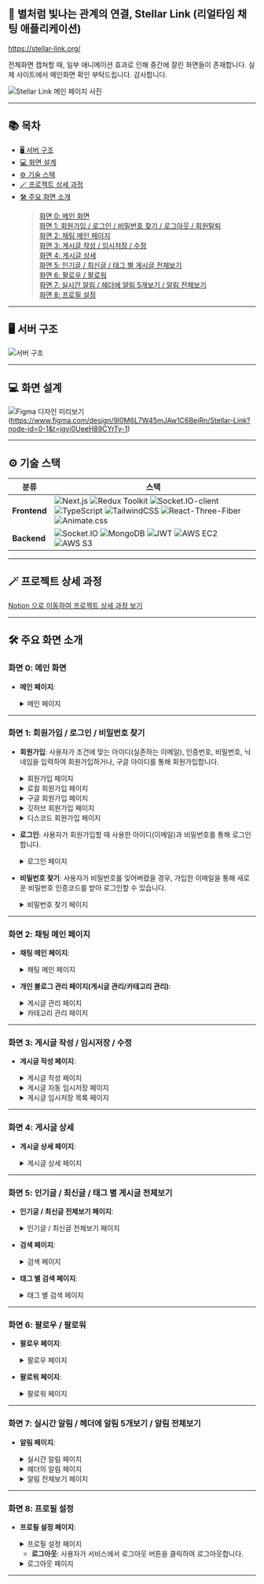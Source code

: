 ## 💫 별처럼 빛나는 관계의 연결, Stellar Link (리얼타임 채팅 애플리케이션)

> 
https://stellar-link.org/

전체화면 캡쳐할 때, 일부 애니메이션 효과로 인해 중간에 잘린 화면들이 존재합니다. 실제 사이트에서 메인화면 확인 부탁드립니다. 감사합니다.

![Stellar Link 메인 페이지 사진](public/captures/screencapture-stellar-link-org-2025-03-11-16_03_14.png)

---

## 📚 목차

- [🖥 서버 구조](#-서버-구조)
- [💻 화면 설계](#-화면-설계)
- [⚙️ 기술 스택](#-기술-스택)
- [🪄 프로젝트 상세 과정](#-프로젝트-상세-과정)
- [🛠 주요 화면 소개](#-주요-화면-소개)
  > [화면 0: 메인 화면](#화면-0-메인-화면)  
  > [화면 1: 회원가입 / 로그인 / 비밀번호 찾기 / 로그아웃 / 회원탈퇴](#화면-1-회원가입--로그인--비밀번호-찾기)  
  > [화면 2: 채팅 메인 페이지](#화면-2-채팅-메인-페이지)  
  > [화면 3: 게시글 작성 / 임시저장 / 수정](#화면-3-게시글-작성--임시저장--수정)  
  > [화면 4: 게시글 상세](#화면-4-게시글-상세)  
  > [화면 5: 인기글 / 최신글 / 태그 별 게시글 전체보기](#화면-5-인기글--최신글--태그-별-게시글-전체보기)  
  > [화면 6: 팔로우 / 팔로워](#화면-6-팔로우--팔로워)  
  > [화면 7: 실시간 알림 / 헤더에 알림 5개보기 / 알림 전체보기](#화면-7-실시간-알림--헤더에-알림-5개보기--알림-전체보기)  
  > [화면 8: 프로필 설정](#화면-8-프로필-설정)  
  

---

## 🖥 서버 구조

![서버 구조](public/captures/serverArchitect.png)

---

## 💻 화면 설계

 ![Figma 디자인 미리보기](public/captures/figma.png)(https://www.figma.com/design/9l0M6L7W45mJAw1C6BejRn/Stellar-Link?node-id=0-1&t=jgyi0UeeH89CYrTy-1)


---

## ⚙ 기술 스택

<table>
  <thead>
    <tr>
      <th>분류</th>
      <th>스택</th>
    </tr>
  </thead>
  <tbody>
    <tr>
      <td><strong>Frontend</strong></td>
      <td>
        <img src="https://img.shields.io/badge/Next.js-000000?style=plastic&logo=next.js&logoColor=white" alt="Next.js">
        <img src="https://img.shields.io/badge/Redux%20Toolkit-764ABC?style=plastic&logo=redux&logoColor=white" alt="Redux Toolkit">
        <img src="https://img.shields.io/badge/Socket.IO--client-010101?style=plastic&logo=socket.io&logoColor=white" alt="Socket.IO-client">
        <img src="https://img.shields.io/badge/TypeScript-3178C6?style=plastic&logo=typescript&logoColor=white" alt="TypeScript">
        <img src="https://img.shields.io/badge/TailwindCSS-38B2AC?style=plastic&logo=tailwind-css&logoColor=white" alt="TailwindCSS">
        <img src="https://img.shields.io/badge/React--Three-Fiber-000000?style=plastic" alt="React-Three-Fiber">
        <img src="https://img.shields.io/badge/Animate.css-0090FF?style=plastic" alt="Animate.css">
      </td>
    </tr>
    <tr>
      <td><strong>Backend</strong></td>
      <td>
        <img src="https://img.shields.io/badge/Socket.IO-010101?style=plastic&logo=socket.io&logoColor=white" alt="Socket.IO">
        <img src="https://img.shields.io/badge/MongoDB-47A248?style=plastic&logo=mongodb&logoColor=white" alt="MongoDB">
        <img src="https://img.shields.io/badge/JWT-000000?style=plastic" alt="JWT">
        <img src="https://img.shields.io/badge/AWS%20EC2-232F3E?style=plastic&logo=amazon-ec2&logoColor=white" alt="AWS EC2">
        <img src="https://img.shields.io/badge/AWS%20S3-FF9900?style=plastic&logo=amazon-s3&logoColor=white" alt="AWS S3">
      </td>
    </tr>
  </tbody>
</table>



---

## 🪄 프로젝트 상세 과정

[Notion 으로 이동하여 프로젝트 상세 과정 보기](https://heeyeon9578.notion.site/StellarLink-24-11-29-24-02-12-14caccb87c2b80bba05bf00fa9a970f4)

---


## 🛠 주요 화면 소개

### 화면 0: 메인 화면

- **메인 페이지**: 
  <details>
    <summary>메인 페이지</summary>
    
    ![메인 페이지](public/captures/screencapture-stellar-link-org-2025-03-11-16_03_14.png)

     - 헤더, 메인, 푸터로 구성되어 있습니다.
     - 헤더에는 저에 대한 소개 페이지, 해당 웹의 기술적인 부분을 볼 수 있는 페이지, 로그인을 통해 서비스를 이용할 수 있는 버튼들이 존재합니다.
     - 메인 컨텐츠에는 서비스에 대한 소개가 담겨 있습니다.
     - 푸터에는 언어를 변경할 수 있는 버튼과 헤더와 마찬가지의 페이지들, 그리고 저작권 관련 페이지를 볼 수 있는 버튼들이 존재합니다.
       


  </details>

---

### 화면 1: 회원가입 / 로그인 / 비밀번호 찾기

- **회원가입**: 사용자가 조건에 맞는 아이디(실존하는 이메일), 인증번호, 비밀번호, 닉네임을 입력하여 회원가입하거나, 구글 아이디를 통해 회원가입합니다.

   <details>
    <summary>회원가입 페이지</summary>
     
    ![회원가입](public/captures/signup.png)

    > 회원가입 버튼을 누르면, 계정 또는 구글/깃허브/디스코드로 회원가입할 수 있는 버튼이 도출됩니다. 
 
  </details>

  <details>
    <summary>로컬 회원가입 페이지</summary>
    
    ![로컬 회원가입](public/captures/sendCode.png)
  
    > 이메일로 받은 인증번호입니다.
    
     ![로컬 회원가입](public/captures/signup_local.png)
  
    > 이메일 인증, 사용할 비밀번호, 닉네임의 조건을 모두 만족하면 회원가입 버튼이 disable -> able 상태가 되어 클릭할 수 있습니다.
 
  </details>

   <details>
    <summary>구글 회원가입 페이지</summary>
     
    ![구글 회원가입](public/captures/google.png)

    > 구글 아이디를 클릭하여 해당 서비스에 회원가입할 수 있습니다.
    
  
  </details>

  <details>
    <summary>깃허브 회원가입 페이지</summary>
     
    ![깃허브 회원가입](public/captures/github.png)

    > 깃허브 아이디를 클릭하여 해당 서비스에 회원가입할 수 있습니다.
    
  
  </details>

  <details>
    <summary>디스코드 회원가입 페이지</summary>
     
    ![디스코드 회원가입](public/captures/discord.png)

    > 디스코드 아이디를 클릭하여 해당 서비스에 회원가입할 수 있습니다.
    
  
  </details>


- **로그인**: 사용자가 회원가입할 때 사용한 아이디(이메일)과 비밀번호를 통해 로그인합니다.

  <details>
    <summary>로그인 페이지</summary>
     
    ![회원가입](public/captures/login.png)

    > 로그인 버튼을 누르면, 계정 또는 구글/깃허브/디스코드로 로그인할 수 있는 버튼이 도출됩니다. 
 
  </details>

- **비밀번호 찾기**: 사용자가 비밀번호를 잊어버렸을 경우, 가입한 이메일을 통해 새로운 비밀번호 인증코드를 받아 로그인할 수 있습니다.
  
  <details>
    <summary>비밀번호 찾기 페이지</summary>

   ![비밀번호 찾기](public/captures/find_passwd.png)

    > 비밀번호를 찾고 싶은 아이디를 입력 후 인증번호 전송버튼을 클릭합니다.

    ![비밀번호 찾기](public/captures/find_passwd_email.png)

    > 해당 이메일로 발송된 메일에 쓰여있는 임시 비밀번호를 사용하여 임시 로그인합니다.

  </details>

---

### 화면 2: 채팅 메인 페이지

- **채팅 메인 페이지**: 
  <details>
    <summary>채팅 메인 페이지</summary>
    
     ![개인 블로그 메인 페이지](captures/blog_main.png)

    > 내 블로그 페이지로 좌측 프로필 부분은 화면을 스크롤 하더라도 같이 움직입니다.
    
  </details>

- **개인 블로그 관리 페이지(게시글 관리/카테고리 관리)**:

  <details>
    <summary>게시글 관리 페이지</summary>
    
    ![게시글 관리 페이지](captures/blog_manage_post.png)

    - 내 게시글을 관리할 수 있는 페이지로, 각자 자신의 게시글만 수정 또는 삭제할 수 있습니다.
     
   </details>
   
     <details>
       
    <summary>카테고리 관리 페이지</summary>
    
    ![카테고리 관리 페이지](captures/blog_manage_category.png)

    - 내 카테고리를 관리할 수 있는 페이지로, 각자 자신의 카테고리만 수정 또는 삭제할 수 있습니다.
    - 카테고리는 2개의 레벨로, 하위 카테고리는 사용자의 **드래그엔 드롭**을 통해 다른 상위 카테고리로 옮길 수 있습니다.
    - 최상위 카테고리에 하위 카테고리 존재 시 삭제할 수 없습니다.
    - 하위 카테고리에는 하위 카테고리를 추가할 수 없습니다.
  
  </details>

---

### 화면 3: 게시글 작성 / 임시저장 / 수정 

- **게시글 작성 페이지**: 
  <details>
    <summary>게시글 작성 페이지</summary>
    
     ![게시글 작성 페이지](captures/write_post.png)

     - 게시글을 작성할 수 있는 페이지로, 카테고리 / 태그 / 공개여부 / 제목 / 내용을 설정 및 작성할 수 있습니다.
     - 게시글은 30초마다 자동 임시저장 됩니다.
     - 임시저장 목록에서 지금까지 임시 저장된 글들을 확인하고 이어서 작성할 수 있습니다.
     - 처음 게시글 작성 페이지에 들어가면 마지막으로 임시저장된 글을 이어서 작성할 것인지 묻습니다.
    
  </details>

  <details>
    <summary>게시글 자동 임시저장 페이지</summary>
    
     ![게시글 자동 임시저장 페이지](captures/write_post_auto_save.png)

    
  </details>

  <details>
    <summary>게시글 임시저장 목록 페이지</summary>
    
     ![게시글 임시저장 목록 페이지](captures/temp_save_list.png)

    
    
  </details>


---

### 화면 4: 게시글 상세 

- **게시글 상세 페이지**:
  
  <details>
    <summary>게시글 상세 페이지</summary>
    
     ![게시글 상세 페이지](captures/post_detail.png)

     - 게시글 목록에서 특정 게시글을 클릭하면 상세 페이지로 이동합니다.
     - 게시글의 제목, 내용, 카테고리, 작성자, 작성일자, 수정일자, 공감 수(당근 수), 조회수, 댓글 수 등이 조회됩니다.
     - 게시글의 끝에는 해당 게시글의 태그들이 보여집니다.
     - 자신의 게시글일 경우, 수정/삭제 버튼이 도출됩니다.
     - 이때, 태그를 클릭하면 해당 태그를 사용한 게시글들을 보여주는 페이지로 이동합니다.
     - 로그인한 사용자는 공감(당근)을 클릭하여 공감하거나 취소할 수 있습니다.
     - 댓글은 등록순 또는 인기순으로 조회할 수 있습니다.
     - 댓글을 작성하거나 답글을 작성할 수 있습니다.
     - 댓글/답글은 로그인한 사용자만 작성할 수 있습니다.
     - 자신의 댓글이나 답글일 경우 수정 또는 삭제할 수 있습니다.
    
  </details>



---


### 화면 5: 인기글 / 최신글 / 태그 별 게시글 전체보기

- **인기글 / 최신글 전체보기 페이지**: 
  <details>
    <summary>인기글 / 최신글 전체보기 페이지</summary>
    
     ![인기글 / 최신글 전체보기 페이지](captures/all_post.png)

     - 메인화면에서 인기글이나 최신글의 전체보기 버튼을 클릭하면, 해당 정렬에 맞게 전체 게시글이 조회되는 페이지로 이동합니다.
     - 맨 아래에 페이지네이션을 두어 다른 패이지로 쉽게 이동할 수 있습니다.
     - 각 게시글을 클릭하여, 게시글 상세 페이지로 이동할 수 있습니다.
     - 검색 기능을 통해 검색을 할 수 있습니다.
      

  </details>

   

- **검색 페이지**:
  <details>
    <summary>검색 페이지</summary>
    
     ![검색 페이지](captures/search.png)

     - 검색창에 검색 후 해당 단어가 진한 핑크색으로 표기되며, 해당 단어가 들어간 게시글들을 조회한 페이지가 보여집니다.
      

  </details>

- **태그 별 검색 페이지**:
  <details>
    <summary>태그 별 검색 페이지</summary>
    
     ![태그 별 검색 페이지](captures/Tag_click.png)

     - 메인화면의 인기 태그 혹은 각 게시글의 상세 페이지에서 태그를 클릭하면, 해당 태그를 사용한 게시글 목록을 조회합니다.
      

  </details>
---


### 화면 6: 팔로우 / 팔로워

- **팔로우 페이지**: 

  <details>
    <summary>팔로우 페이지</summary>
    
    ![팔로우 페이지](captures/follow.png)

     - 해당 프로필의 팔로우 목록이 조회됩니다.
     - 팔로우 목록은 무한 스크롤로, 스크롤을 통해 데이터를 지속적으로 조회할 수 있습니다.
     - 나의 팔로우 목록일 경우 '관리하기 버튼'이 도출되며, 클릭하면 각 팔로우를 삭제할 수 있는 버튼이 도출됩니다.
     - 서로 팔로우된 관계라면, 각 팔로우 왼쪽 위에 서로 팔로우 표시가 뜹니다.


  </details>

- **팔로워 페이지**: 

  <details>
    <summary>팔로워 페이지</summary>
    
    ![팔로워 페이지](captures/follower.png)

     - 해당 프로필의 팔로워 목록이 조회됩니다.
     - 팔로워 목록은 무한 스크롤로, 스크롤을 통해 데이터를 지속적으로 조회할 수 있습니다.
     - 팔로워마다 아래 팔로우할 수 있는 버튼이 존재합니다. 해당 버튼을 클릭하여 즉각적인 팔로우 또는 팔로우 취소를 진행할 수 있습니다.
     - 서로 팔로우된 관계라면, 각 팔로우 왼쪽 위에 서로 팔로우 표시가 뜹니다.


  </details>
  
---

### 화면 7: 실시간 알림 / 헤더에 알림 5개보기 / 알림 전체보기 

- **알림 페이지**:
  <details>
    <summary>실시간 알림 페이지</summary>
    
    ![실시간 알림 페이지](captures/real_time_notification.png)

     - 블로그 내의 모든 페이지에서 실시간 알림을 받을 수 있습니다.
     - 알림은 새 팔로워, 내가 팔로워한 사용자가 작성한 새 게시글, 나의 게시글에 달린 댓글, 내가 쓴 댓글에 달린 답글, 내 게시글에 좋아요(당근) 일 경우 발생합니다.
     - 실시간 알림은 최상단 우측에 뜹니다. 


  </details>

   <details>
    <summary>헤더의 알림 페이지</summary>
    
    ![헤더의 알림 페이지](captures/notification2.png)

     - 헤더에 벨모양 버튼을 클릭하면 최신 알림 5개를 확인할 수 있습니다.
     - 실시간 알림을 통해 받은 알림을 확인하면 벨모양이 다시 원상복귀 합니다.
     - 삭제 버튼을 통해 삭제하면 이전 알림이 보여집니다.


  </details>

   <details>
    <summary>알림 전체보기 페이지</summary>
    
    ![알림 전체보기 페이지](captures/notification.png)

     - 모든 알림을 확인할 수 있습니다.
     - 알림의 종류별로 확인할 수 있습니다.
     - 하단의 페이지네이션을 통해 원하는 페이지로 쉽게 이동할 수 있습니다.
     - 알림을 삭제할 수 있습니다.
     - 각 알림을 클릭하면, 해당 알림에 해당하는 내용으로 이동합니다. 팔로워 알림은 해당 유저의 블로그로, 새 게시글일 경우 해당 게시글로, 댓글일 경우 해당 댓글로 이동합니다.
       


  </details>

---

### 화면 8: 프로필 설정

- **프로필 설정 페이지**: 
  <details>
    <summary>프로필 설정 페이지</summary>
    
    ![프로필 설정 페이지](captures/profile_setting.png)

     - 프로필 이미지, 닉네임, 비밀번호(로컬 로그인일 경우에만), 상태 메시지를 설정할 수 있습니다.
       


  </details>

  - **로그아웃**: 사용자가 서비스에서 로그아웃 버튼을 클릭하여 로그아웃합니다.
  
  <details>
    <summary>로그아웃 페이지</summary>

    ![로컬 회원 탈퇴](public/captures/user_delete.png)

    > 로그인할 때 사용한 이메일과 비밀번호 및 비밀번호 확인란을 조건에 맞게 채우면 회원 탈퇴하기 버튼이 활성화됩니다.
    
  </details>

---

